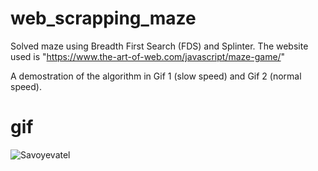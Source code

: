 # web_scrapping_maze

Solved maze using Breadth First Search (FDS) and Splinter.
The website used is "https://www.the-art-of-web.com/javascript/maze-game/"

A demostration of the algorithm in Gif 1 (slow speed) and Gif 2 (normal speed).

# gif
![Savoyevatel](https://github.com/Savoyevatel/web_scrapping_maze/gifs/normal_fds.gif)
